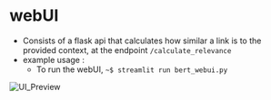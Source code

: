 # webUI
- Consists of a flask api that calculates how similar a link is to the provided context, at the endpoint `/calculate_relevance`
- example usage :
  -  To run the webUI, `~$ streamlit run bert_webui.py`

 ![UI_Preview](https://github.com/internetarchive/tarb_gsoc23_content_drift/assets/63366288/1c2ffc4e-56d0-4725-ae30-a3a5fbda7173)
